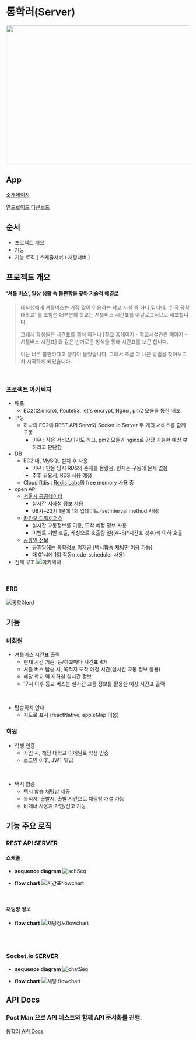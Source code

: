 # 통학러(Server)
<p align="center"> <img src="https://github.com/Yonge2/TUKBUS_Server/assets/99579139/9f842ee4-61c9-4ccc-abb6-bb25d614f7c9" width="550" height="380"/> </p>

## App
[소개페이지](https://tukbus.co.kr)

[안드로이드 다운로드](https://play.google.com/store/apps/details?id=com.tuk_bus&hl=ko)

## 순서
 - 프로젝트 개요
 - 기능
 - 기능 로직 ( 스케줄서버 / 채팅서버 )

## 프로젝트 개요

#### ‘셔틀 버스‘, 일상 생활 속 불편함을 찾아 기술적 해결로
>대학생에게 셔틀버스는 가장 많이 이용하는 학교 시설 중 하나 입니다. ‘한국 공학 대학교‘ 를 포함한 대부분의 학교는 셔틀버스 시간표를 아날로그식으로 배포합니다.
>
>그래서 학생들은 시간표를 캡쳐 하거나 [학교 홈페이지 - 학교시설관련 페이지 – 셔틀버스 시간표] 와 같은 번거로운 방식을 통해 시간표를 보곤 합니다.
>
>이는 너무 불편하다고 생각이 들었습니다. 그래서 조금 더 나은 방법을 찾아보고자 시작하게 되었습니다.

<br/>

### 프로젝트 아키텍처
 - 배포
   - EC2(t2.micro), Route53, let's encrypt, Nginx, pm2 모듈을 통한 배포
 - 구동
   - 하나의 EC2에 REST API Servr와 Socket.io Server 두 개의 서비스를 함께 구동
     - 이유 : 작은 서비스이기도 하고, pm2 모듈과 nginx로 감당 가능한 예상 부하라고 판단함
 - DB
   - EC2 내, MySQL 설치 후 사용
     - 이유 : 만들 당시 RDS의 존재를 몰랐음, 현재는 구동에 문제 없음 
     - 추후 필요시, RDS 사용 예정
   - Cloud Rdis : [Redis Labs](https://redis.com/)의 free memory 사용 중 
 - open API
   - [서울시 공공데이터](https://data.seoul.go.kr/dataList/OA-12764/F/1/datasetView.do)
     - 실시간 지하철 정보 사용
     - 08시~23시 1분에 1회 업데이트 (setInterval method 사용)
   - [카카오 디벨로퍼스](https://developers.kakao.com/docs/latest/ko/kakaonavi/common)
     - 실시간 교통정보를 이용, 도착 예정 정보 사용
     - 이벤트 기반 호출, 캐싱으로 호출량 일((4~8)*시간표 갯수)회 이하 호출
   - [공휴일 정보](https://www.data.go.kr/data/15012690/openapi.do)
     - 공휴일에는 통학정보 미제공 (택시합승 채팅만 이용 가능)
     - 매 01시에 1회 작동(node-scheduler 사용)
 - 전체 구조
 ![아키텍처](https://github.com/Yonge2/TUKBUS_Server/assets/99579139/9de8477a-29cc-416c-8599-700926569dcf)

<br/>

### ERD
![통학러erd](https://github.com/Yonge2/TUKBUS_Server/assets/99579139/364eada1-c17c-40f1-9de2-0b8d6c585b4d)


## 기능
### 비회원
* 셔틀버스 시간표 출력
  * 현재 시간 기준, 등/하교마다 시간표 4개
  * 셔틀 버스 탑승 시, 목적지 도착 예정 시간(실시간 교통 정보 활용)
  * 해당 학교 역 지하철 실시간 정보
  * 17시 이후 등교 버스는 실시간 교통 정보를 활용한 예상 시간표 출력
<br/>

* 탑승위치 안내
  * 지도로 표시 (reactNative, appleMap 이용)

### 회원
* 학생 인증
  * 가입 시, 해당 대학교 이메일로 학생 인증
  * 로그인 이후, JWT 발급
<br/>

* 택시 합승
  * 택시 합승 채팅방 제공
  * 목적지, 출발지, 출발 시간으로 채팅방 개설 가능
  * 비매너 사용자 차단/신고 기능


## 기능 주요 로직
### REST API SERVER
#### 스케줄
 - **sequence diagram**
![schSeq](https://github.com/Yonge2/TUKBUS_Server/assets/99579139/4cfd37d9-3fdb-453a-ac97-88e9e450a936)

 - **flow chart**
 ![시간표flowchart](https://github.com/Yonge2/TUKBUS_Server/assets/99579139/7a92544d-ec88-478c-b3ef-c77db690c5d6)

<br/>

#### 채팅방 정보
 - **flow chart**
![채팅정보flowchart](https://github.com/Yonge2/TUKBUS_Server/assets/99579139/31085212-2a3d-4ab7-b00d-b6edc0b75407)

<br/>
<br/>

### Socket.io SERVER
 - **sequence diagram**
![chatSeq](https://github.com/Yonge2/TUKBUS_Server/assets/99579139/caecad56-2086-4722-a622-829a2d110d97)

 - **flow chart**
![채팅 flowchart](https://github.com/Yonge2/TUKBUS_Server/assets/99579139/dc511907-9ab5-4821-9991-a631fe622fd3)


## API Docs
### Post Man 으로 API 테스트와 함께 API 문서화를 진행.

[통학러 API Docs](https://documenter.getpostman.com/view/21311885/2s93zGyxS1)